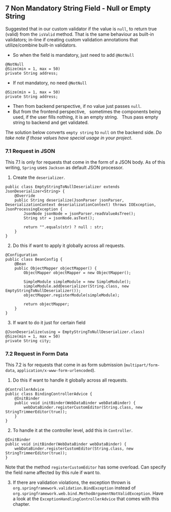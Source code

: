## 7 Non Mandatory String Field - Null or Empty String

Suggested that in our custom validator if the value is `null`, to return true (valid) from the `isValid` method.
That is the same behaviour as built-in validators;
in-line if creating custom validation annotations that utilize/combine built-in validators.
* So when the field is mandatory, just need to add `@NotNull`
```
@NotNull
@Size(min = 1, max = 50)
private String address;
```
* If not mandatory, no need `@NotNull`
```
@Size(min = 1, max = 50)
private String address;
```
* Then from backend perspective, if no value just passes `null`.
* But from the frontend perspective,
  sometimes the components being used, if the user fills nothing, it is an empty string.
  Thus pass empty string to backend and get validated.

The solution below converts `empty string` to `null` on the backend side.
_Do take note if those values have special usage in your project_.

### 7.1 Request in JSON
This 7.1 is only for requests that come in the form of a JSON body.
As of this writing, `Spring` uses `Jackson` as default JSON processor.

1. Create the `deserializer`.
```
public class EmptyStringToNullDeserializer extends JsonDeserializer<String> {
    @Override
    public String deserialize(JsonParser jsonParser, DeserializationContext deserializationContext) throws IOException, JsonProcessingException {
        JsonNode jsonNode = jsonParser.readValueAsTree();
        String str = jsonNode.asText();

        return "".equals(str) ? null : str;
    }
}
```

2. Do this if want to apply it globally across all requests.
```
@Configuration
public class BeanConfig {
    @Bean
    public ObjectMapper objectMapper() {
        ObjectMapper objectMapper = new ObjectMapper();

        SimpleModule simpleModule = new SimpleModule();
        simpleModule.addDeserializer(String.class, new EmptyStringToNullDeserializer());
        objectMapper.registerModule(simpleModule);

        return objectMapper;
    }
}
```

3. If want to do it just for certain field
```
@JsonDeserialize(using = EmptyStringToNullDeserializer.class)
@Size(min = 1, max = 50)
private String city;
```

### 7.2 Request in Form Data
This 7.2 is for requests that come in as form submission (`multipart/form-data`, `application/x-www-form-urlencoded`).

1. Do this if want to handle it globally across all requests.
```
@ControllerAdvice
public class BindingControllerAdvice {
    @InitBinder
    public void initBinder(WebDataBinder webDataBinder) {
        webDataBinder.registerCustomEditor(String.class, new StringTrimmerEditor(true));
    }
}
```

2. To handle it at the controller level, add this in `Controller`.
```
@InitBinder
public void initBinder(WebDataBinder webDataBinder) {
    webDataBinder.registerCustomEditor(String.class, new StringTrimmerEditor(true));
}
```

Note that the method `registerCustomEditor` has some overload.
Can specify the field name affected by this rule if want to.

3. If there are validation violations, the exception thrown is `org.springframework.validation.BindException`
instead of `org.springframework.web.bind.MethodArgumentNotValidException`.
Have a look at the `ExceptionHandlingControllerAdvice` that comes with this chapter.
